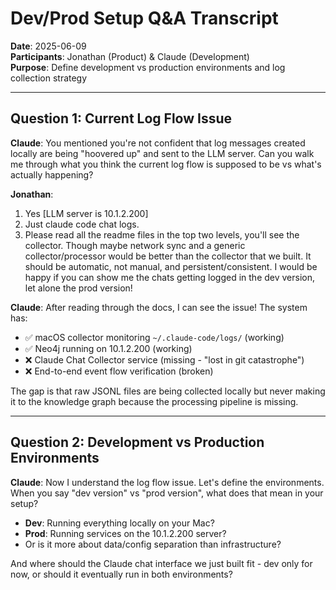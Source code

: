 # Dev/Prod Setup Q&A Transcript

**Date**: 2025-06-09  
**Participants**: Jonathan (Product) & Claude (Development)  
**Purpose**: Define development vs production environments and log collection strategy

---

## Question 1: Current Log Flow Issue

**Claude**: You mentioned you're not confident that log messages created locally are being "hoovered up" and sent to the LLM server. Can you walk me through what you think the current log flow is supposed to be vs what's actually happening?

**Jonathan**: 
1. Yes [LLM server is 10.1.2.200]
2. Just claude code chat logs.
3. Please read all the readme files in the top two levels, you'll see the collector. Though maybe network sync and a generic collector/processor would be better than the collector that we built. It should be automatic, not manual, and persistent/consistent. I would be happy if you can show me the chats getting logged in the dev version, let alone the prod version!

**Claude**: After reading through the docs, I can see the issue! The system has:
- ✅ macOS collector monitoring `~/.claude-code/logs/` (working)
- ✅ Neo4j running on 10.1.2.200 (working) 
- ❌ Claude Chat Collector service (missing - "lost in git catastrophe")
- ❌ End-to-end event flow verification (broken)

The gap is that raw JSONL files are being collected locally but never making it to the knowledge graph because the processing pipeline is missing.

---

## Question 2: Development vs Production Environments

**Claude**: Now I understand the log flow issue. Let's define the environments. When you say "dev version" vs "prod version", what does that mean in your setup?

- **Dev**: Running everything locally on your Mac?
- **Prod**: Running services on the 10.1.2.200 server?
- Or is it more about data/config separation than infrastructure?

And where should the Claude chat interface we just built fit - dev only for now, or should it eventually run in both environments?
